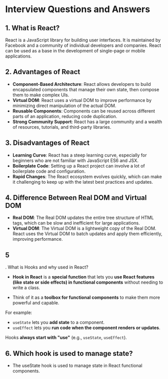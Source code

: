 # Interview Questions and Answers

## 1. What is React?
React is a JavaScript library for building user interfaces. It is maintained by Facebook and a community of individual developers and companies. React can be used as a base in the development of single-page or mobile applications. 


## 2. Advantages of React
- **Component-Based Architecture**: React allows developers to build encapsulated components that manage their own state, then compose them to make complex UIs.
- **Virtual DOM**: React uses a virtual DOM to improve performance by minimizing direct manipulation of the actual DOM.
- **Reusable Components**: Components can be reused across different parts of an application, reducing code duplication.
- **Strong Community Support**: React has a large community and a wealth of resources, tutorials, and third-party libraries.

## 3. Disadvantages of React
- **Learning Curve**: React has a steep learning curve, especially for beginners who are not familiar with JavaScript ES6 and JSX.
- **Boilerplate Code**: Setting up a React project can involve a lot of boilerplate code and configuration.
- **Rapid Changes**: The React ecosystem evolves quickly, which can make it challenging to keep up with the latest best practices and updates.

## 4. Difference Between Real DOM and Virtual DOM
- **Real DOM**: The Real DOM updates the entire tree structure of HTML tags, which can be slow and inefficient for large applications.
- **Virtual DOM**: The Virtual DOM is a lightweight copy of the Real DOM. React uses the Virtual DOM to batch updates and apply them efficiently, improving performance.

## 5
. What is Hooks and why used in React?
- **Hook in React** is a **special function** that lets you **use React features (like state or side effects) in functional components** without needing to write a class.  

- Think of it as a **toolbox for functional components** to make them more powerful and capable.  

For example:  
- `useState` lets you **add state** to a component.  
- `useEffect` lets you **run code when the component renders or updates**.  

Hooks **always start with "use"** (e.g., `useState`, `useEffect`).  

## 6. Which hook is used to manage state?
- The useState hook is used to manage state in React functional components.
